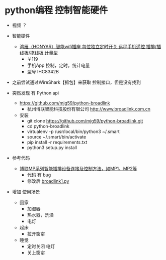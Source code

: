 
# python编程 控制智能硬件
- 视频 ？

- 智能硬件
    - [鸿雁（HONYAR）智能wifi插座 每位独立定时开关 远程手机遥控 插排/插线板/拖线板 计量型](https://union-click.jd.com/jdc?e=&p=AyIGZRprFwcQAlYTXCVGTV8LRGtMR1dGFxBFC1pXUwkEBwpZRxgHRQcLREJEAQUcTVZUGAVJHk1cTQkTSxhBekcLVx5ZEAEaAGUcGVJrFk4jQjlMfHFsIFAPcABwHQV7VxkyEzdVGloUBhsEURJZJTISBGVNNRUDEwZWGFkTBRY3VRhSEwYXBF0YWCUCFg5RHFkUAxQBURpdJQUSDmVLB0VJSlgDGFoQCiI3Vx5ZEAEaAGUYayUyEjdWKxl7VRNUVk9SEAoSVQdMXkUAE1QASwwXBBtXBxgIHQZGUAYrWRQDFg4%3D)
        - ￥119 
        - 手机App 控制，定时。统计电量
        - 型号 IHC8342B 

- 之前尝试通过WireShark【抓包】来获取 控制接口，但是没有找到
- 突然发现 有 Python api
    - https://github.com/mjg59/python-broadlink
        - 杭州博联智能科技股份有限公司 http://www.broadlink.com.cn
    - 安装
        - git clone https://github.com/mjg59/python-broadlink.git
        - cd python-broadlink
        - virtualenv -p /usr/local/bin/python3 ~/.smart
        - source ~/.smart/bin/activate
        - pip install -r requirements.txt
        - python3 setup.py install
- 参考代码
    - [博联MP系列智能插排设备连接及控制方法，如MP1、MP2等](https://www.domoticz.cn/forum/viewtopic.php?f=33&t=22&sid=3cc9783df8f361e02b039be216c0d6ba)
        - 代码 有 bug
        - 修改后 [broadlink1.py](broadlink1.py)

- 增加 使用场景 
    - 回家
        - 加湿器
        - 热水器，洗澡
        - 电灯
    - 起床
        - 拉开窗帘
    - 睡觉
        - 定时关闭 电灯
        - 关上窗帘